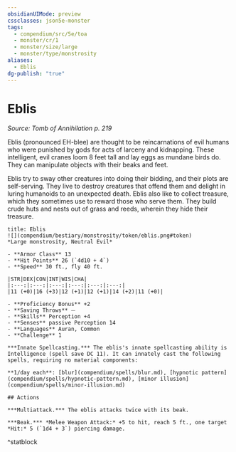 ```yaml
---
obsidianUIMode: preview
cssclasses: json5e-monster
tags:
  - compendium/src/5e/toa
  - monster/cr/1
  - monster/size/large
  - monster/type/monstrosity
aliases:
  - Eblis
dg-publish: "true"
---
```

# Eblis
*Source: Tomb of Annihilation p. 219*  

Eblis (pronounced EH-blee) are thought to be reincarnations of evil humans who were punished by gods for acts of larceny and kidnapping. These intelligent, evil cranes loom 8 feet tall and lay eggs as mundane birds do. They can manipulate objects with their beaks and feet.

Eblis try to sway other creatures into doing their bidding, and their plots are self-serving. They live to destroy creatures that offend them and delight in luring humanoids to an unexpected death. Eblis also like to collect treasure, which they sometimes use to reward those who serve them. They build crude huts and nests out of grass and reeds, wherein they hide their treasure.

```ad-statblock
title: Eblis
![](compendium/bestiary/monstrosity/token/eblis.png#token)
*Large monstrosity, Neutral Evil*

- **Armor Class** 13 
- **Hit Points** 26 (`4d10 + 4`)
- **Speed** 30 ft., fly 40 ft.

|STR|DEX|CON|INT|WIS|CHA|
|:---:|:---:|:---:|:---:|:---:|:---:|
|11 (+0)|16 (+3)|12 (+1)|12 (+1)|14 (+2)|11 (+0)|

- **Proficiency Bonus** +2
- **Saving Throws** ⏤
- **Skills** Perception +4
- **Senses** passive Perception 14
- **Languages** Auran, Common
- **Challenge** 1

***Innate Spellcasting.*** The eblis's innate spellcasting ability is Intelligence (spell save DC 11). It can innately cast the following spells, requiring no material components:

**1/day each**: [blur](compendium/spells/blur.md), [hypnotic pattern](compendium/spells/hypnotic-pattern.md), [minor illusion](compendium/spells/minor-illusion.md)

## Actions

***Multiattack.*** The eblis attacks twice with its beak.

***Beak.*** *Melee Weapon Attack:* +5 to hit, reach 5 ft., one target *Hit:* 5 (`1d4 + 3`) piercing damage.
```
^statblock